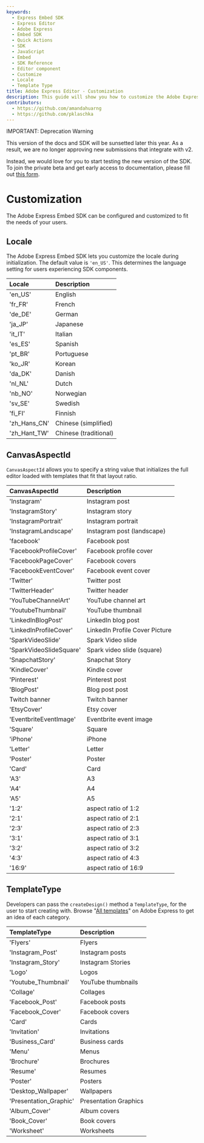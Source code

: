 ```yaml
---
keywords:
  - Express Embed SDK
  - Express Editor
  - Adobe Express
  - Embed SDK
  - Quick Actions
  - SDK
  - JavaScript
  - Embed
  - SDK Reference
  - Editor component 
  - Customize
  - Locale
  - Template Type
title: Adobe Express Editor - Customization
description: This guide will show you how to customize the Adobe Express editor component. 
contributors:
  - https://github.com/amandahuarng
  - https://github.com/pklaschka
---
```


<InlineAlert variant="warning" slots="header, text1, text2" />

IMPORTANT: Deprecation Warning

This version of the docs and SDK will be sunsetted later this year. As a result, we are no longer approving new submissions that integrate with v2.

Instead, we would love for you to start testing the new version of the SDK. To join the private beta and get early access to documentation, please fill out [this form](https://airtable.com/shryiOk1VwoWxUCZs?prefill_Platform=Adobe%20Express%20Embed%20SDK&hide_Platform=true).

# Customization

The Adobe Express Embed SDK can be configured and customized to fit the needs of your users.

## Locale

The Adobe Express Embed SDK lets you customize the locale during initialization. The default value is `'en_US'`. This determines the language setting for users experiencing SDK components.

| Locale | Description
| :-- | :--
| 'en_US' | English
| 'fr_FR' | French
| 'de_DE' | German  
| 'ja_JP' | Japanese
| 'it_IT'| Italian
| 'es_ES'| Spanish
| 'pt_BR'| Portuguese
| 'ko_JR'| Korean  
| 'da_DK'| Danish
| 'nl_NL'| Dutch  
| 'nb_NO'| Norwegian
| 'sv_SE'| Swedish
| 'fi_FI'| Finnish
| 'zh_Hans_CN' | Chinese (simplified)
| 'zh_Hant_TW'| Chinese (traditional)

## CanvasAspectId

`CanvasAspectId` allows you to specify a string value that initializes the full editor loaded with templates that fit that layout ratio.

| CanvasAspectId | Description
| :-- | :--
| 'Instagram' | Instagram post
| 'InstagramStory' | Instagram story
| 'InstagramPortrait' | Instagram portrait
| 'InstagramLandscape' | Instagram post (landscape)
| 'facebook' | Facebook post
| 'FacebookProfileCover' | Facebook profile cover
| 'FacebookPageCover' | Facebook covers
| 'FacebookEventCover' | Facebook event cover
| 'Twitter' | Twitter post
| 'TwitterHeader' | Twitter header
| 'YouTubeChannelArt' | YouTube channel art
| 'YoutubeThumbnail' | YouTube thumbnail
| 'LinkedInBlogPost' | LinkedIn blog post
| 'LinkedInProfileCover' | LinkedIn Profile Cover Picture
| 'SparkVideoSlide' | Spark Video slide
| 'SparkVideoSlideSquare' | Spark video slide (square)
| 'SnapchatStory' | Snapchat Story
| 'KindleCover' | Kindle cover
| 'Pinterest' | Pinterest post
| 'BlogPost' | Blog post post
| Twitch banner | Twitch banner
|'EtsyCover' | Etsy cover
 'EventbriteEventImage' | Eventbrite event image
| 'Square' | Square
| 'iPhone' | iPhone
| 'Letter' | Letter
|'Poster' | Poster
| 'Card' | Card
| 'A3'  | A3
| 'A4'  | A4
| 'A5'  | A5
|'1:2' | aspect ratio of 1:2
| '2:1' | aspect ratio of 2:1
| '2:3' | aspect ratio of 2:3
| '3:1' | aspect ratio of 3:1
| '3:2' | aspect ratio of 3:2
| '4:3' | aspect ratio of 4:3
| '16:9' | aspect ratio of 16:9

## TemplateType

Developers can pass the `createDesign()` method a `TemplateType`, for the user to start creating with. Browse "[All templates](https://express.adobe.com/sp/search?homeBackType=home)" on Adobe Express to get an idea of each category.

| TemplateType | Description
| :-- | :--
| 'Flyers' | Flyers
| 'Instagram_Post' | Instagram posts
| 'Instagram_Story' | Instagram Stories
| 'Logo' | Logos
| 'Youtube_Thumbnail' | YouTube thumbnails
| 'Collage' | Collages
|'Facebook_Post' | Facebook posts
| 'Facebook_Cover' | Facebook covers
| 'Card' | Cards
| 'Invitation' | Invitations
| 'Business_Card' | Business cards
| 'Menu' | Menus
| 'Brochure' | Brochures
| 'Resume' | Resumes
| 'Poster' | Posters
| 'Desktop_Wallpaper' | Wallpapers
|'Presentation_Graphic' | Presentation Graphics
|'Album_Cover' | Album covers
| 'Book_Cover' | Book covers
| 'Worksheet' | Worksheets

